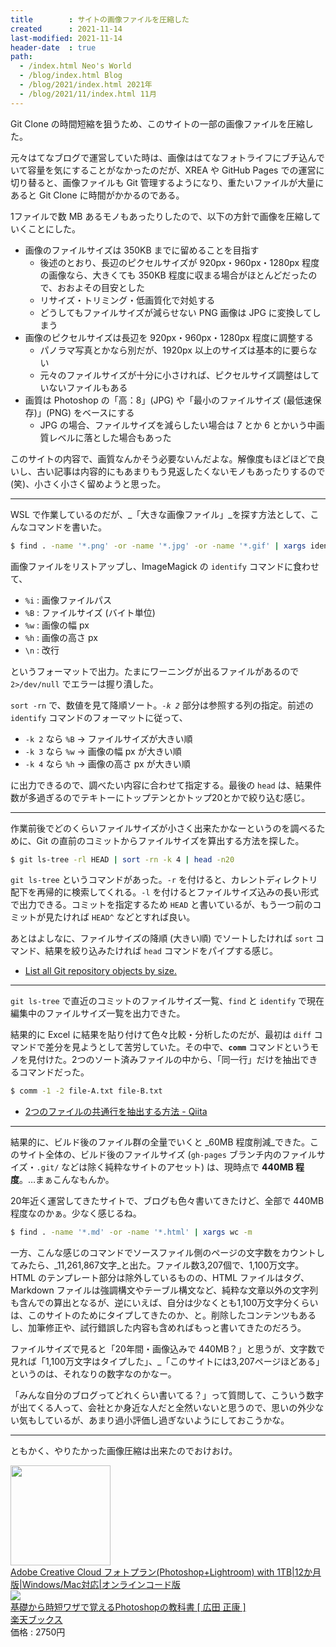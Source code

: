 ```yaml
---
title        : サイトの画像ファイルを圧縮した
created      : 2021-11-14
last-modified: 2021-11-14
header-date  : true
path:
  - /index.html Neo's World
  - /blog/index.html Blog
  - /blog/2021/index.html 2021年
  - /blog/2021/11/index.html 11月
---
```


Git Clone の時間短縮を狙うため、このサイトの一部の画像ファイルを圧縮した。

元々はてなブログで運営していた時は、画像ははてなフォトライフにブチ込んでいて容量を気にすることがなかったのだが、XREA や GitHub Pages での運営に切り替ると、画像ファイルも Git 管理するようになり、重たいファイルが大量にあると Git Clone に時間がかかるのである。

1ファイルで数 MB あるモノもあったりしたので、以下の方針で画像を圧縮していくことにした。

- 画像のファイルサイズは 350KB までに留めることを目指す
  - 後述のとおり、長辺のピクセルサイズが 920px・960px・1280px 程度の画像なら、大きくても 350KB 程度に収まる場合がほとんどだったので、おおよその目安とした
  - リサイズ・トリミング・低画質化で対処する
  - どうしてもファイルサイズが減らせない PNG 画像は JPG に変換してしまう
- 画像のピクセルサイズは長辺を 920px・960px・1280px 程度に調整する
  - パノラマ写真とかなら別だが、1920px 以上のサイズは基本的に要らない
  - 元々のファイルサイズが十分に小さければ、ピクセルサイズ調整はしていないファイルもある
- 画質は Photoshop の「高：8」(JPG) や「最小のファイルサイズ (最低速保存)」(PNG) をベースにする
  - JPG の場合、ファイルサイズを減らしたい場合は 7 とか 6 とかいう中画質レベルに落とした場合もあった

このサイトの内容で、画質なんかそう必要ないんだよな。解像度もほどほどで良いし、古い記事は内容的にもあまりもう見返したくないモノもあったりするので (笑)、小さく小さく留めようと思った。

---

WSL で作業しているのだが、_「大きな画像ファイル」_を探す方法として、こんなコマンドを書いた。

```bash
$ find . -name '*.png' -or -name '*.jpg' -or -name '*.gif' | xargs identify -format '%i %B %w %h\n' 2>/dev/null | sort -rn -k 2 | head -n20
```

画像ファイルをリストアップし、ImageMagick の `identify` コマンドに食わせて、

- `%i` : 画像ファイルパス
- `%B` : ファイルサイズ (バイト単位)
- `%w` : 画像の幅 px
- `%h` : 画像の高さ px
- `\n` : 改行

というフォーマットで出力。たまにワーニングが出るファイルがあるので `2>/dev/null` でエラーは握り潰した。

`sort -rn` で、数値を見て降順ソート。_`-k 2`_ 部分は参照する列の指定。前述の `identify` コマンドのフォーマットに従って、

- `-k 2` なら `%B` → ファイルサイズが大きい順
- `-k 3` なら `%w` → 画像の幅 px が大きい順
- `-k 4` なら `%h` → 画像の高さ px が大きい順

に出力できるので、調べたい内容に合わせて指定する。最後の `head` は、結果件数が多過ぎるのでテキトーにトップテンとかトップ20とかで絞り込む感じ。

---

作業前後でどのくらいファイルサイズが小さく出来たかなーというのを調べるために、Git の直前のコミットからファイルサイズを算出する方法を探した。

```bash
$ git ls-tree -rl HEAD | sort -rn -k 4 | head -n20
```

`git ls-tree` というコマンドがあった。`-r` を付けると、カレントディレクトリ配下を再帰的に検索してくれる。`-l` を付けるとファイルサイズ込みの長い形式で出力できる。コミットを指定するため `HEAD` と書いているが、もう一つ前のコミットが見たければ `HEAD^` などとすれば良い。

あとはよしなに、ファイルサイズの降順 (大きい順) でソートしたければ `sort` コマンド、結果を絞り込みたければ `head` コマンドをパイプする感じ。

- [List all Git repository objects by size.](https://gist.github.com/magnetikonline/dd5837d597722c9c2d5dfa16d8efe5b9)

---

`git ls-tree` で直近のコミットのファイルサイズ一覧、`find` と `identify` で現在編集中のファイルサイズ一覧を出力できた。

結果的に Excel に結果を貼り付けて色々比較・分析したのだが、最初は `diff` コマンドで差分を見ようとして苦労していた。その中で、__`comm`__ コマンドというモノを見付けた。2つのソート済みファイルの中から、「同一行」だけを抽出できるコマンドだった。

```bash
$ comm -1 -2 file-A.txt file-B.txt
```

- [2つのファイルの共通行を抽出する方法 - Qiita](https://qiita.com/mekagazira/items/1a1791a42e435cefd5f6)

---

結果的に、ビルド後のファイル群の全量でいくと _60MB 程度削減_できた。このサイト全体の、ビルド後のファイルサイズ (`gh-pages` ブランチ内のファイルサイズ・`.git/` などは除く純粋なサイトのアセット) は、現時点で __440MB 程度__。…まぁこんなもんか。

20年近く運営してきたサイトで、ブログも色々書いてきたけど、全部で 440MB 程度なのかぁ。少なく感じるね。

```bash
$ find . -name '*.md' -or -name '*.html' | xargs wc -m
```

一方、こんな感じのコマンドでソースファイル側のページの文字数をカウントしてみたら、_11,261,867文字_と出た。ファイル数3,207個で、1,100万文字。HTML のテンプレート部分は除外しているものの、HTML ファイルはタグ、Markdown ファイルは強調構文やテーブル構文など、純粋な文章以外の文字列も含んでの算出となるが、逆にいえば、自分は少なくとも1,100万文字分くらいは、このサイトのためにタイプしてきたのか、と。削除したコンテンツもあるし、加筆修正や、試行錯誤した内容も含めればもっと書いてきたのだろう。

ファイルサイズで見ると「20年間・画像込みで 440MB？」と思うが、文字数で見れば「1,100万文字はタイプした」、_「このサイトには3,207ページほどある」というのは、それなりの数字なのかなー。

「みんな自分のブログってどれくらい書いてる？」って質問して、こういう数字が出てくる人って、会社とか身近な人だと全然いないと思うので、思いの外少ない気もしているが、あまり過小評価し過ぎないようにしておこうかな。

---

ともかく、やりたかった画像圧縮は出来たのでおけおけ。

<div class="ad-amazon">
  <div class="ad-amazon-image">
    <a href="https://www.amazon.co.jp/dp/B07CPZQNG2?tag=neos21-22&amp;linkCode=osi&amp;th=1&amp;psc=1">
      <img src="https://m.media-amazon.com/images/I/41Sw7j92qPL._SL160_.jpg" width="160" height="160">
    </a>
  </div>
  <div class="ad-amazon-info">
    <div class="ad-amazon-title">
      <a href="https://www.amazon.co.jp/dp/B07CPZQNG2?tag=neos21-22&amp;linkCode=osi&amp;th=1&amp;psc=1">Adobe Creative Cloud フォトプラン(Photoshop+Lightroom) with 1TB|12か月版|Windows/Mac対応|オンラインコード版</a>
    </div>
  </div>
</div>

<div class="ad-rakuten">
  <div class="ad-rakuten-image">
    <a href="https://hb.afl.rakuten.co.jp/hgc/g00q0722.waxyc9ff.g00q0722.waxyd017/?pc=https%3A%2F%2Fitem.rakuten.co.jp%2Fbook%2F16803973%2F&amp;m=http%3A%2F%2Fm.rakuten.co.jp%2Fbook%2Fi%2F20405002%2F">
      <img src="https://thumbnail.image.rakuten.co.jp/@0_mall/book/cabinet/5330/9784768315330_1_3.jpg?_ex=128x128">
    </a>
  </div>
  <div class="ad-rakuten-info">
    <div class="ad-rakuten-title">
      <a href="https://hb.afl.rakuten.co.jp/hgc/g00q0722.waxyc9ff.g00q0722.waxyd017/?pc=https%3A%2F%2Fitem.rakuten.co.jp%2Fbook%2F16803973%2F&amp;m=http%3A%2F%2Fm.rakuten.co.jp%2Fbook%2Fi%2F20405002%2F">基礎から時短ワザで覚えるPhotoshopの教科書 [ 広田 正康 ]</a>
    </div>
    <div class="ad-rakuten-shop">
      <a href="https://hb.afl.rakuten.co.jp/hgc/g00q0722.waxyc9ff.g00q0722.waxyd017/?pc=https%3A%2F%2Fwww.rakuten.co.jp%2Fbook%2F&amp;m=http%3A%2F%2Fm.rakuten.co.jp%2Fbook%2F">楽天ブックス</a>
    </div>
    <div class="ad-rakuten-price">価格 : 2750円</div>
  </div>
</div>
